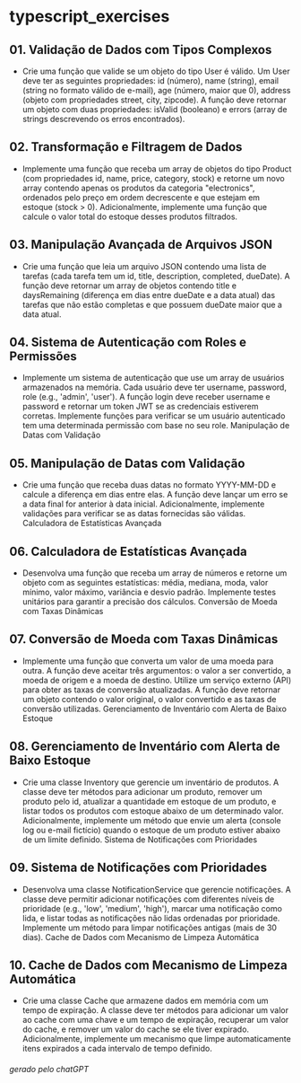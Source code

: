 # typescript_exercises

## 01. Validação de Dados com Tipos Complexos

- Crie uma função que valide se um objeto do tipo User é válido. Um User deve ter as seguintes propriedades: id (número), name (string), email (string no formato válido de e-mail), age (número, maior que 0), address (objeto com propriedades street, city, zipcode). A função deve retornar um objeto com duas propriedades: isValid (booleano) e errors (array de strings descrevendo os erros encontrados).

## 02. Transformação e Filtragem de Dados

- Implemente uma função que receba um array de objetos do tipo Product (com propriedades id, name, price, category, stock) e retorne um novo array contendo apenas os produtos da categoria "electronics", ordenados pelo preço em ordem decrescente e que estejam em estoque (stock > 0). Adicionalmente, implemente uma função que calcule o valor total do estoque desses produtos filtrados.

## 03. Manipulação Avançada de Arquivos JSON

- Crie uma função que leia um arquivo JSON contendo uma lista de tarefas (cada tarefa tem um id, title, description, completed, dueDate). A função deve retornar um array de objetos contendo title e daysRemaining (diferença em dias entre dueDate e a data atual) das tarefas que não estão completas e que possuem dueDate maior que a data atual.

## 04. Sistema de Autenticação com Roles e Permissões

- Implemente um sistema de autenticação que use um array de usuários armazenados na memória. Cada usuário deve ter username, password, role (e.g., 'admin', 'user'). A função login deve receber username e password e retornar um token JWT se as credenciais estiverem corretas. Implemente funções para verificar se um usuário autenticado tem uma determinada permissão com base no seu role.
Manipulação de Datas com Validação

## 05. Manipulação de Datas com Validação

- Crie uma função que receba duas datas no formato YYYY-MM-DD e calcule a diferença em dias entre elas. A função deve lançar um erro se a data final for anterior à data inicial. Adicionalmente, implemente validações para verificar se as datas fornecidas são válidas.
Calculadora de Estatísticas Avançada

## 06. Calculadora de Estatísticas Avançada

- Desenvolva uma função que receba um array de números e retorne um objeto com as seguintes estatísticas: média, mediana, moda, valor mínimo, valor máximo, variância e desvio padrão. Implemente testes unitários para garantir a precisão dos cálculos.
Conversão de Moeda com Taxas Dinâmicas

## 07. Conversão de Moeda com Taxas Dinâmicas

- Implemente uma função que converta um valor de uma moeda para outra. A função deve aceitar três argumentos: o valor a ser convertido, a moeda de origem e a moeda de destino. Utilize um serviço externo (API) para obter as taxas de conversão atualizadas. A função deve retornar um objeto contendo o valor original, o valor convertido e as taxas de conversão utilizadas.
Gerenciamento de Inventário com Alerta de Baixo Estoque

## 08. Gerenciamento de Inventário com Alerta de Baixo Estoque

- Crie uma classe Inventory que gerencie um inventário de produtos. A classe deve ter métodos para adicionar um produto, remover um produto pelo id, atualizar a quantidade em estoque de um produto, e listar todos os produtos com estoque abaixo de um determinado valor. Adicionalmente, implemente um método que envie um alerta (console log ou e-mail fictício) quando o estoque de um produto estiver abaixo de um limite definido.
Sistema de Notificações com Prioridades

## 09. Sistema de Notificações com Prioridades

- Desenvolva uma classe NotificationService que gerencie notificações. A classe deve permitir adicionar notificações com diferentes níveis de prioridade (e.g., 'low', 'medium', 'high'), marcar uma notificação como lida, e listar todas as notificações não lidas ordenadas por prioridade. Implemente um método para limpar notificações antigas (mais de 30 dias).
Cache de Dados com Mecanismo de Limpeza Automática

## 10. Cache de Dados com Mecanismo de Limpeza Automática

- Crie uma classe Cache que armazene dados em memória com um tempo de expiração. A classe deve ter métodos para adicionar um valor ao cache com uma chave e um tempo de expiração, recuperar um valor do cache, e remover um valor do cache se ele tiver expirado. Adicionalmente, implemente um mecanismo que limpe automaticamente itens expirados a cada intervalo de tempo definido.

###### gerado pelo chatGPT
